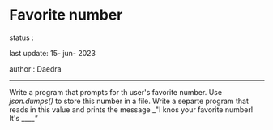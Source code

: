 # Favorite number

status : 

last update: 15- jun- 2023

author : Daedra

<hr/>

Write a program that prompts for th user's favorite number. 
Use _json.dumps()_ to store this number in a file. Write a separte program that reads 
in this value and prints the message _"I knos your favorite number! It's _____"_

